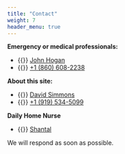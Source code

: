```yaml
---
title: "Contact"
weight: 7
header_menu: true
---
```

**Emergency or medical professionals:**
- {{<icon class="fa fa-envelope">}}&nbsp;[John Hogan](mailto:hoganjf@hotmail.com)
- {{<icon class="fa fa-phone">}}&nbsp;[+1 (860) 608-2238](tel:+18606082238)

**About this site:**
- {{<icon class="fa fa-envelope">}}&nbsp;[David Simmons](mailto:davidgs@davidgs.com)
- {{<icon class="fa fa-phone">}}&nbsp;[+1 (919) 534-5099](tel:+19195345099)


**Daily Home Nurse**
- {{<icon class="fa fa-phone">}}&nbsp;[Shantal](tel:+18606082238)

We will respond as soon as possible.